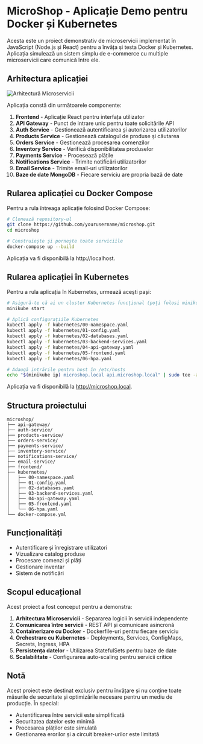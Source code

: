 # MicroShop - Aplicație Demo pentru Docker și Kubernetes

Acesta este un proiect demonstrativ de microservicii implementat în JavaScript (Node.js și React) pentru a învăța și testa Docker și Kubernetes. Aplicația simulează un sistem simplu de e-commerce cu multiple microservicii care comunică între ele.

## Arhitectura aplicației

![Arhitectură Microservicii](architecture-diagram.png)

Aplicația constă din următoarele componente:

1. **Frontend** - Aplicație React pentru interfața utilizator
2. **API Gateway** - Punct de intrare unic pentru toate solicitările API
3. **Auth Service** - Gestionează autentificarea și autorizarea utilizatorilor
4. **Products Service** - Gestionează catalogul de produse și căutarea
5. **Orders Service** - Gestionează procesarea comenzilor
6. **Inventory Service** - Verifică disponibilitatea produselor
7. **Payments Service** - Procesează plățile
8. **Notifications Service** - Trimite notificări utilizatorilor
9. **Email Service** - Trimite email-uri utilizatorilor
10. **Baze de date MongoDB** - Fiecare serviciu are propria bază de date

## Rularea aplicației cu Docker Compose

Pentru a rula întreaga aplicație folosind Docker Compose:

```bash
# Clonează repository-ul
git clone https://github.com/yourusername/microshop.git
cd microshop

# Construiește și pornește toate serviciile
docker-compose up --build
```

Aplicația va fi disponibilă la http://localhost.

## Rularea aplicației în Kubernetes

Pentru a rula aplicația în Kubernetes, urmează acești pași:

```bash
# Asigură-te că ai un cluster Kubernetes funcțional (poți folosi minikube pentru development)
minikube start

# Aplică configurațiile Kubernetes
kubectl apply -f kubernetes/00-namespace.yaml
kubectl apply -f kubernetes/01-config.yaml
kubectl apply -f kubernetes/02-databases.yaml
kubectl apply -f kubernetes/03-backend-services.yaml
kubectl apply -f kubernetes/04-api-gateway.yaml
kubectl apply -f kubernetes/05-frontend.yaml
kubectl apply -f kubernetes/06-hpa.yaml

# Adaugă intrările pentru host în /etc/hosts
echo "$(minikube ip) microshop.local api.microshop.local" | sudo tee -a /etc/hosts
```

Aplicația va fi disponibilă la http://microshop.local.

## Structura proiectului

```
microshop/
├── api-gateway/
├── auth-service/
├── products-service/
├── orders-service/
├── payments-service/
├── inventory-service/
├── notifications-service/
├── email-service/
├── frontend/
├── kubernetes/
│   ├── 00-namespace.yaml
│   ├── 01-config.yaml
│   ├── 02-databases.yaml
│   ├── 03-backend-services.yaml
│   ├── 04-api-gateway.yaml
│   ├── 05-frontend.yaml
│   └── 06-hpa.yaml
└── docker-compose.yml
```

## Funcționalități

- Autentificare și înregistrare utilizatori
- Vizualizare catalog produse
- Procesare comenzi și plăți
- Gestionare inventar
- Sistem de notificări

## Scopul educațional

Acest proiect a fost conceput pentru a demonstra:

1. **Arhitectura Microservicii** - Separarea logicii în servicii independente
2. **Comunicarea între servicii** - REST API și comunicare asincronă
3. **Containerizare cu Docker** - Dockerfile-uri pentru fiecare serviciu
4. **Orchestrare cu Kubernetes** - Deployments, Services, ConfigMaps, Secrets, Ingress, HPA
5. **Persistența datelor** - Utilizarea StatefulSets pentru baze de date
6. **Scalabilitate** - Configurarea auto-scaling pentru servicii critice

## Notă

Acest proiect este destinat exclusiv pentru învățare și nu conține toate măsurile de securitate și optimizările necesare pentru un mediu de producție. În special:

- Autentificarea între servicii este simplificată
- Securitatea datelor este minimă
- Procesarea plăților este simulată
- Gestionarea erorilor și a circuit breaker-urilor este limitată
